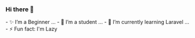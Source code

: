 ### Hi there 👋

<!--
**JunedSetiawan/JunedSetiawan** is a ✨ _special_ ✨ repository because its `README.md` (this file) appears on your GitHub profile.
--!>

- ✨ I’m a Beginner ...

- 🔭 I’m a student ...
- 🌱 I’m currently learning Laravel ...


- ⚡ Fun fact: I'm Lazy
